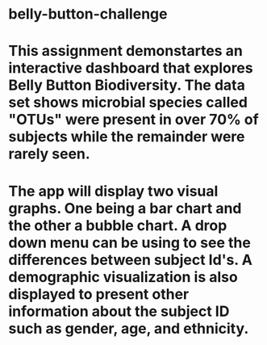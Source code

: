 # belly-button-challenge
# This assignment demonstartes an interactive dashboard that explores Belly Button Biodiversity. The data set shows microbial species called "OTUs" were present in over 70% of subjects while the remainder were rarely seen.
# The app will display two visual graphs. One being a bar chart and the other a bubble chart. A drop down menu can be using to see the differences between subject Id's. A demographic visualization is also displayed to present other information about the subject ID such as gender, age, and ethnicity.
